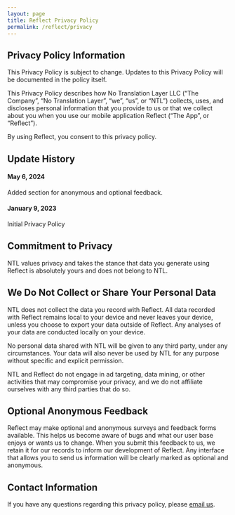 ```yaml
---
layout: page
title: Reflect Privacy Policy
permalink: /reflect/privacy
---
```


## Privacy Policy Information

This Privacy Policy is subject to change. Updates to this Privacy Policy will be documented in the policy itself.

This Privacy Policy describes how No Translation Layer LLC (“The Company”, “No Translation Layer”, “we”, “us”, or “NTL”) collects, uses, and discloses personal information that you provide to us or that we collect about you when you use our mobile application Reflect (“The App”, or “Reflect”).

By using Reflect, you consent to this privacy policy.

## Update History

#### May 6, 2024
Added section for anonymous and optional feedback.

#### January 9, 2023
Initial Privacy Policy

## Commitment to Privacy

NTL values privacy and takes the stance that data you generate using Reflect is absolutely yours and does not belong to NTL.

## We Do Not Collect or Share Your Personal Data

NTL does not collect the data you record with Reflect. All data recorded with Reflect remains local to your device and never leaves your device, unless you choose to export your data outside of Reflect. Any analyses of your data are conducted locally on your device.

No personal data shared with NTL will be given to any third party, under any circumstances. Your data will also never be used by NTL for any purpose without specific and explicit permission.

NTL and Reflect do not engage in ad targeting, data mining, or other activities that may compromise your privacy, and we do not affiliate ourselves with any third parties that do so.

## Optional Anonymous Feedback

Reflect may make optional and anonymous surveys and feedback forms available. This helps us become aware of bugs and what our user base enjoys or wants us to change. When you submit this feedback to us, we retain it for our records to inform our development of Reflect. Any interface that allows you to send us information will be clearly marked as optional and anonymous.

## Contact Information

If you have any questions regarding this privacy policy, please [email us](mailto:privacy@ntl.ai).